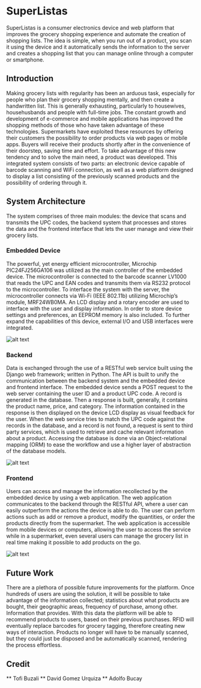 SuperListas
=============

SuperListas is a consumer electronics device and web platform that improves the grocery shopping experience and automate the creation of shopping lists. The idea is simple, when you run out of a product, you scan it using the device and it automatically sends the information to the server and creates a shopping list that you can manage online through a computer or smartphone.

## Introduction

Making grocery lists with regularity has been an arduous task, especially for people who plan their grocery shopping mentally, and then create a handwritten list.  This is generally exhausting, particularly to housewives, househusbands and people with full-time jobs.
The constant growth and development of e-commerce and mobile applications has improved the shopping methods of those who have taken advantage of these technologies. Supermarkets have exploited these resources by offering their customers the possibility to order products via web pages or mobile apps. Buyers will receive their products shortly after in the convenience of their doorstep, saving time and effort. 
To take advantage of this new tendency and to solve the main need, a product was developed. This integrated system consists of two parts: an electronic device capable of barcode scanning and WiFi connection, as well as a web platform designed to display a list consisting of the previously scanned products and the possibility of ordering through it. 

## System Architecture

The system comprises of three main modules: the device that scans and transmits the UPC codes, the backend system that processes and stores the data and the frontend interface that lets the user manage and view their grocery lists.

### Embedded Device

The powerful, yet energy efficient microcontroller, Microchip PIC24FJ256GA106 was utilized as the main controller of the embedded device. The microcontroller is connected to the barcode scanner LV1000 that reads the UPC and EAN codes and transmits them via RS232 protocol to the microcontroller. To interface the system with the server, the microcontroller connects via Wi-Fi (IEEE 802.11b) utilizing Microchip’s module, MRF24WB0MA. An LCD display and a rotary encoder are used to interface with the user and display information. In order to store device settings and preferences, an EEPROM memory is also included. To further expand the capabilities of this device, external I/O and USB interfaces were integrated.


![alt text](http://i.imgur.com/SbV4fyv.png "Diagram of embeded device")

### Backend

Data is exchanged through the use of a RESTful web service built using the Django web framework; written in Python. The API is built to unify the communication between the  backend system and the embedded device and frontend interface.
The embedded device sends a POST request to the web server containing the user ID and a product UPC code. A record is generated in the database. Then a response is built, generally, it contains the product name, price, and category. The information contained in the response is then displayed on the device LCD display as visual feedback for the user.
When the web service tries to match the UPC code against the records in the database, and a record is not found, a request is sent to third party services, which is used to retrieve and cache relevant information about a product.
Accessing the database is done via an Object-relational mapping (ORM) to ease the workflow and use a higher layer of abstraction of the database models.

![alt text](http://i.imgur.com/2ggIXIV.png "Backend diagram")


### Frontend

Users can access and manage the information recollected by the embedded device by using a web application.
The web application communicates to the backend through the RESTful API, where a user can easily outperform the actions the device is able to do. The user can perform actions such as add or remove a product, modify the quantities, or order the products directly from the supermarket. 
The web application is accessible from mobile devices or computers, allowing the user to access the service while in a supermarket, even several users can manage the grocery list in real time making it possible to add products on the go.

![alt text](http://i.imgur.com/YhtY6pL.png "Web Application")


## Future Work

There are a plethora of possible future improvements for the platform. Once hundreds of users are using the solution, it will be possible to take advantage of the information collected; statistics about what products are bought, their geographic areas, frequency of purchase, among other. Information that provides. With this data the platform will be able to recommend products to users, based on their previous purchases.
RFID will eventually replace barcodes for grocery tagging, therefore creating new ways of interaction. Products no longer will have to be manually scanned, but they could just be disposed and be automatically scanned, rendering the process effortless.

## Credit

** Tofi Buzali
** David Gomez Urquiza
** Adolfo Bucay

